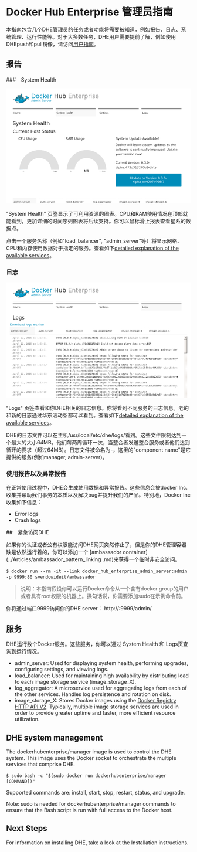 # Docker Hub Enterprise 管理员指南

本指南包含几个DHE管理员的任务或者功能将需要被知道，例如报告、日志、系统管理、运行性能等。对于大多数任务，DHE用户需要提前了解，例如使用DHEpush和pull镜像，请访问[用户指南](userguide.md)。


## 报告

###　System Health

![admin-metrics](../Images/admin-metrics.png)

"System Health" 页签显示了可利用资源的图表。CPU和RAM使用情况在顶部就能看到，更加详细的时间序列图表将后续支持。你可以鼠标滑上报表查看星系的数据点。

点击一个服务名称（例如"load_balancer", "admin_server"等）将显示网络、CPU和内存使用数据对于指定的服务。查看如下[detailed explanation of the available services](https://docs.docker.com/docker-hub-enterprise/adminguide/#services)。

### 日志

![admin-logs](./Images/admin-logs.png)

 "Logs" 页签查看和你DHE相关的日志信息。你将看到不同服务的日志信息。老的和新的日志通过华东滚动条都可以看到。查看如下[detailed explanation of the available services](https://docs.docker.com/docker-hub-enterprise/adminguide/#services)。

DHE的日志文件可以在主机/usr/local/etc/dhe/logs/看到。这些文件限制达到一个最大的大小64MB。他们每两周循环一次，当整合者发送整合服务或者他们达到循环的要求（超过64MB）。日志文件被命名为<component name>-<timestamp at rotation>，这里的"component name"是它提供的服务(例如manager, admin-server)。

### 使用报告以及异常报告

在正常使用过程中，DHE会生成使用数据和异常报告。这些信息会被docker Inc.收集并帮助我们事务的本质以及解决bug并提升我们的产品。特别地，Docker Inc收集如下信息：

* Error logs
* Crash logs

##　紧急访问DHE

如果你的认证或者公有权限能访问DHE网页突然停止了，但是你的DHE管理容器缺是依然运行着的，你可以添加一个 [ambassador container](../Articles/ambassador_pattern_linking
.md)来获得一个临时非安全访问。

	$ docker run --rm -it --link docker_hub_enterprise_admin_server:admin -p 9999:80 svendowideit/ambassador


> 说明：本指南假设你可以运行Docker命令从一个含有docker group的用户或者具有root权限的机器上。换句话说，你需要添加sudo在示例命令前。

你将通过端口9999访问你的DHE server：
	http://<dhe-host-ip>:9999/admin/


## 服务

DHE运行数个Docker服务。这些服务，你可以通过 System Health 和 Logs页查询到运行情况。

* admin_server: Used for displaying system health, performing upgrades, configuring settings, and viewing logs.
* load_balancer: Used for maintaining high availability by distributing load to each image storage service (image_storage_X).
* log_aggregator: A microservice used for aggregating logs from each of the other services. Handles log persistence and rotation on disk.
* image_storage_X: Stores Docker images using the [Docker Registry HTTP API V2](https://github.com/docker/distribution/blob/master/doc/SPEC.md). Typically, multiple image storage services are used in order to provide greater uptime and faster, more efficient resource utilization.

## DHE system management

The dockerhubenterprise/manager image is used to control the DHE system. This image uses the Docker socket to orchestrate the multiple services that comprise DHE.

 	$ sudo bash -c "$(sudo docker run dockerhubenterprise/manager [COMMAND])"

Supported commands are: install, start, stop, restart, status, and upgrade.

Note: sudo is needed for dockerhubenterprise/manager commands to ensure that the Bash script is run with full access to the Docker host.

## Next Steps
For information on installing DHE, take a look at the Installation instructions.